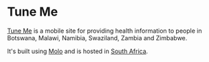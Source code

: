 # Tune Me

[Tune Me](https://tuneme.org/) is a mobile site for providing health
information to people in Botswana, Malawi, Namibia, Swaziland, Zambia
and Zimbabwe.

It's built using [Molo](../tech/molo.html) and is hosted in
[South Africa](../infrastructure/south-africa.html).
